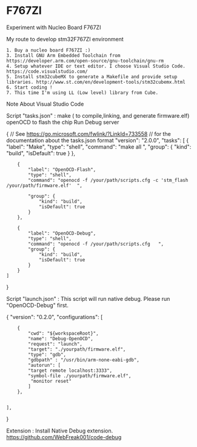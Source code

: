 # F767ZI
Experiment with Nucleo Board F767ZI

My route to develop stm32F767ZI environment

    1. Buy a nucleo board F767ZI :)
    3. Install GNU Arm Embedded Toolchain from https://developer.arm.com/open-source/gnu-toolchain/gnu-rm
    4. Setup whatever IDE or text editor. I choose Visual Studio Code. https://code.visualstudio.com/
    5. Install stm32cubeMX to generate a Makefile and provide setup libraries. http://www.st.com/en/development-tools/stm32cubemx.html 
    6. Start coding !
    7. This time I'm using LL (Low level) library from Cube.


Note About Visual Studio Code

Script "tasks.json"  :
    make ( to compile,linking, and generate firmware.elf)
    openOCD to flash the chip
    Run Debug server

 {
    // See https://go.microsoft.com/fwlink/?LinkId=733558
    // for the documentation about the tasks.json format
    "version": "2.0.0",
    "tasks": [
        {
            "label": "Make",
            "type": "shell",
            "command": "make all ",
            "group": {
                "kind": "build",
                "isDefault": true
            }
        },
       
        {
            "label": "OpenOCD-Flash",
            "type": "shell",
            "command": "openocd -f /your/path/scripts.cfg -c 'stm_flash /your/path/firmware.elf'  ",
                 
            "group": {
                "kind": "build",
                "isDefault": true
            }
        },

        {
            "label": "OpenOCD-Debug",
            "type": "shell",
            "command": "openocd -f /your/path/scripts.cfg   ",
            "group": {
                "kind": "build",
                "isDefault": true
            }
        }
    ]


}

Script "launch.json"  :
    This script will run native debug.
    Please run "OpenOCD-Debug" first.

{
    "version": "0.2.0",
    "configurations": [

        {
            "cwd": "${workspaceRoot}",
            "name": "Debug-OpenOCD",
            "request": "launch",
            "target": "./yourpath/firmware.elf",
            "type": "gdb",
            "gdbpath" : "/usr/bin/arm-none-eabi-gdb",
            "autorun": [
            "target remote localhost:3333",
            "symbol-file ./yourpath/firmware.elf",
             "monitor reset" 
            ]
        },


    ],
 }

Extension :
Install Native Debug extension. https://github.com/WebFreak001/code-debug
  





 
